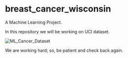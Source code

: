 # breast_cancer_wisconsin
A Machine Learning Project.


In this repository we will be working on UCI dataset.

![ML_Cancer_Dataset](https://user-images.githubusercontent.com/13292942/181328731-779c66b1-86d9-4d8f-83da-38e99500cb40.PNG)

We are working hard; so, be patient and check back again.
